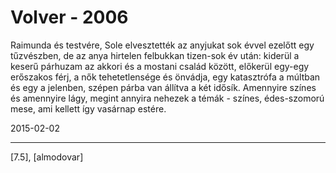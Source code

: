 # Volver - 2006

Raimunda és testvére, Sole elvesztették az anyjukat sok évvel ezelőtt egy tűzvészben, de az anya hirtelen felbukkan tizen-sok év után: kiderül a keserű párhuzam az akkori és a mostani család között, előkerül egy-egy erőszakos férj, a nők tehetetlensége és önvádja, egy katasztrófa a múltban és egy a jelenben, szépen párba van állítva a két idősík. Amennyire színes és amennyire lágy, megint annyira nehezek a témák - színes, édes-szomorú mese, ami kellett így vasárnap estére.

2015-02-02 

----

[7.5], [almodovar]